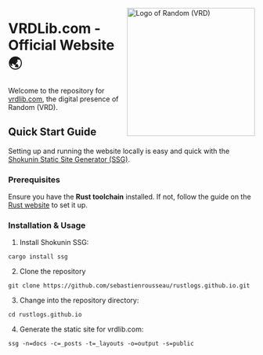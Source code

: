 <!-- markdownlint-disable MD033 MD041 -->

<img
  align="right"
  alt="Logo of Random (VRD)"
  height="261"
  src="https://kura.pro/vrd/images/logos/vrd.webp"
  width="261"
  />

<!-- markdownlint-enable MD033 MD041 -->

# VRDLib.com - Official Website 🌏

Welcome to the repository for [vrdlib.com][00], the digital presence of
Random (VRD).

## Quick Start Guide

Setting up and running the website locally is easy and quick with the
[Shokunin Static Site Generator (SSG)][00].

### Prerequisites

Ensure you have the **Rust toolchain** installed. If not, follow the guide on
the [Rust website][01] to set it up.

### Installation & Usage

1. Install Shokunin SSG:

```shell
cargo install ssg
```

2. Clone the repository

```shell
git clone https://github.com/sebastienrousseau/rustlogs.github.io.git
```

3. Change into the repository directory:

```shell
cd rustlogs.github.io
```

4. Generate the static site for vrdlib.com:

```shell
ssg -n=docs -c=_posts -t=_layouts -o=output -s=public
```

[00]: https://vrdlib.com "Random (VRD) Official Website"
[01]: https://www.rust-lang.org/learn/get-started "Rust Getting started guide"
